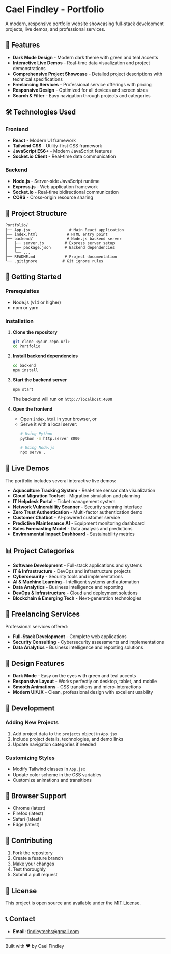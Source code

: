 # Cael Findley - Portfolio

A modern, responsive portfolio website showcasing full-stack development projects, live demos, and professional services.

## 🚀 Features

- **Dark Mode Design** - Modern dark theme with green and teal accents
- **Interactive Live Demos** - Real-time data visualization and project demonstrations
- **Comprehensive Project Showcase** - Detailed project descriptions with technical specifications
- **Freelancing Services** - Professional service offerings with pricing
- **Responsive Design** - Optimized for all devices and screen sizes
- **Search & Filter** - Easy navigation through projects and categories

## 🛠️ Technologies Used

### Frontend
- **React** - Modern UI framework
- **Tailwind CSS** - Utility-first CSS framework
- **JavaScript ES6+** - Modern JavaScript features
- **Socket.io Client** - Real-time data communication

### Backend
- **Node.js** - Server-side JavaScript runtime
- **Express.js** - Web application framework
- **Socket.io** - Real-time bidirectional communication
- **CORS** - Cross-origin resource sharing

## 📁 Project Structure

```
Portfolio/
├── App.jsx                 # Main React application
├── index.html             # HTML entry point
├── backend/               # Node.js backend server
│   ├── server.js         # Express server setup
│   ├── package.json      # Backend dependencies
│   └── ...
├── README.md             # Project documentation
└── .gitignore           # Git ignore rules
```

## 🚀 Getting Started

### Prerequisites
- Node.js (v14 or higher)
- npm or yarn

### Installation

1. **Clone the repository**
   ```bash
   git clone <your-repo-url>
   cd Portfolio
   ```

2. **Install backend dependencies**
   ```bash
   cd backend
   npm install
   ```

3. **Start the backend server**
   ```bash
   npm start
   ```
   The backend will run on `http://localhost:4000`

4. **Open the frontend**
   - Open `index.html` in your browser, or
   - Serve it with a local server:
     ```bash
     # Using Python
     python -m http.server 8000
     
     # Using Node.js
     npx serve .
     ```

## 🌟 Live Demos

The portfolio includes several interactive live demos:

- **Aquaculture Tracking System** - Real-time sensor data visualization
- **Cloud Migration Toolset** - Migration simulation and planning
- **IT Helpdesk Portal** - Ticket management system
- **Network Vulnerability Scanner** - Security scanning interface
- **Zero Trust Authentication** - Multi-factor authentication demo
- **Customer Chatbot** - AI-powered customer service
- **Predictive Maintenance AI** - Equipment monitoring dashboard
- **Sales Forecasting Model** - Data analysis and predictions
- **Environmental Impact Dashboard** - Sustainability metrics

## 📊 Project Categories

- **Software Development** - Full-stack applications and systems
- **IT & Infrastructure** - DevOps and infrastructure projects
- **Cybersecurity** - Security tools and implementations
- **AI & Machine Learning** - Intelligent systems and automation
- **Data Analytics** - Business intelligence and reporting
- **DevOps & Infrastructure** - Cloud and deployment solutions
- **Blockchain & Emerging Tech** - Next-generation technologies

## 💼 Freelancing Services

Professional services offered:

- **Full-Stack Development** - Complete web applications
- **Security Consulting** - Cybersecurity assessments and implementations
- **Data Analytics** - Business intelligence and reporting solutions

## 🎨 Design Features

- **Dark Mode** - Easy on the eyes with green and teal accents
- **Responsive Layout** - Works perfectly on desktop, tablet, and mobile
- **Smooth Animations** - CSS transitions and micro-interactions
- **Modern UI/UX** - Clean, professional design with excellent usability

## 🔧 Development

### Adding New Projects
1. Add project data to the `projects` object in `App.jsx`
2. Include project details, technologies, and demo links
3. Update navigation categories if needed

### Customizing Styles
- Modify Tailwind classes in `App.jsx`
- Update color scheme in the CSS variables
- Customize animations and transitions

## 📱 Browser Support

- Chrome (latest)
- Firefox (latest)
- Safari (latest)
- Edge (latest)

## 🤝 Contributing

1. Fork the repository
2. Create a feature branch
3. Make your changes
4. Test thoroughly
5. Submit a pull request

## 📄 License

This project is open source and available under the [MIT License](LICENSE).

## 📞 Contact

- **Email**: findleytechs@gmail.com

---

Built with ❤️ by Cael Findley 
